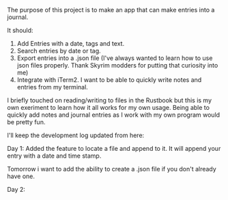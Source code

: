 The purpose of this project is to make an app that can make entries into a journal.

It should:

1) Add Entries with a date, tags and text.
2) Search entries by date or tag.
3) Export entries into a .json file (I've always wanted to learn how to use json files properly. Thank Skyrim modders for putting that curiosity into me)
4) Integrate with iTerm2. I want to be able to quickly write notes and entries from my terminal.

I briefly touched on reading/writing to files in the Rustbook but this is my own exeriment to learn how it all works for my own usage. Being able to quickly add notes and journal entries as I work with my own program would be pretty fun. 

I'll keep the development log updated from here:

Day 1:
Added the feature to locate a file and append to it. It will append your entry with a date and time stamp.

Tomorrow i want to add the ability to create a .json file if you don't already have one. 

Day 2: